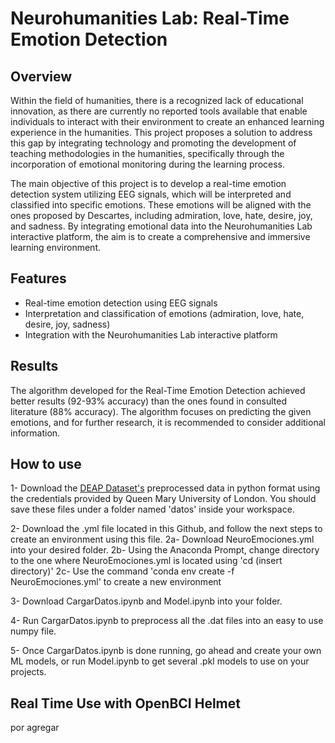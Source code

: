 # Neurohumanities Lab: Real-Time Emotion Detection

## Overview
Within the field of humanities, there is a recognized lack of educational innovation, as there are currently no reported tools available that enable individuals to interact with their environment to create an enhanced learning experience in the humanities. This project proposes a solution to address this gap by integrating technology and promoting the development of teaching methodologies in the humanities, specifically through the incorporation of emotional monitoring during the learning process. 

The main objective of this project is to develop a real-time emotion detection system utilizing EEG signals, which will be interpreted and classified into specific emotions. These emotions will be aligned with the ones proposed by Descartes, including admiration, love, hate, desire, joy, and sadness. By integrating emotional data into the Neurohumanities Lab interactive platform, the aim is to create a comprehensive and immersive learning environment.

## Features
- Real-time emotion detection using EEG signals
- Interpretation and classification of emotions (admiration, love, hate, desire, joy, sadness)
- Integration with the Neurohumanities Lab interactive platform

## Results
The algorithm developed for the Real-Time Emotion Detection achieved better results (92-93% accuracy) than the ones found in consulted literature (88% accuracy). The algorithm focuses on predicting the given emotions, and for further research, it is recommended to consider additional information.

## How to use
1- Download the [DEAP Dataset's](https://www.eecs.qmul.ac.uk/mmv/datasets/deap/download.html) preprocessed data in python format using the credentials provided by Queen Mary University of London. You should save these files under a folder named 'datos' inside your workspace.

2- Download the .yml file located in this Github, and follow the next steps to create an environment using this file. 
  2a- Download NeuroEmociones.yml into your desired folder.
  2b- Using the Anaconda Prompt, change directory to the one where NeuroEmociones.yml is located using 'cd (insert directory)'
  2c- Use the command 'conda env create -f NeuroEmociones.yml' to create a new environment

3- Download CargarDatos.ipynb and Model.ipynb into your folder.

4- Run CargarDatos.ipynb to preprocess all the .dat files into an easy to use numpy file. 

5- Once CargarDatos.ipynb is done running, go ahead and create your own ML models, or run Model.ipynb to get several .pkl models to use on your projects. 

## Real Time Use with OpenBCI Helmet

por agregar
